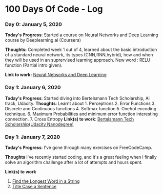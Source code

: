 # 100 Days Of Code - Log

### Day 0: January 5, 2020


**Today's Progress**: Started a course on Neural Networks and Deep Learning course by Deeplearning.ai (Coursera)

**Thoughts:** Completed week 1 out of 4, learned about the basic introduction of a standard neural network, its types (CNN,RNN,hybrid), how and when they will be used in an suprervised learning approach. New word : RELU function (Partial intro given).

**Link to work:** [Neural Networks and Deep Learning](https://www.coursera.org/learn/neural-networks-deep-learning/home/welcome)

### Day 1: January 6, 2020


**Today's Progress**: Started diving into Bertelsmann Tech Scholarship, AI track, Udacity.
**Thoughts**: Learnt about 
              1. Perceptrons
              2. Error Functions
              3. Discrete and Continuous functions
              4. Softmax function
              5. Onehot encoding technique.
              6. Maximum Probabilities and minimum error function interesting connection.
              7. Cross Entropy
**Link(s) to work**: [ Bertelsmann Tech Scholarship(Udacity Nanodegree)](https://classroom.udacity.com/nanodegrees/nd188-bert/parts/a58738e5-e865-4f64-82e9-cbe7a41b272e/modules/67b445a1-38bc-4128-9d8b-58129e849573/lessons/b4ca7aaa-b346-43b1-ae7d-20d27b2eab65/concepts/760235e0-a3ec-4e56-8cdb-56d762886690)


### Day 1: January 7, 2020

**Today's Progress**: I've gone through many exercises on FreeCodeCamp.

**Thoughts** I've recently started coding, and it's a great feeling when I finally solve an algorithm challenge after a lot of attempts and hours spent.

**Link(s) to work**
1. [Find the Longest Word in a String](https://www.freecodecamp.com/challenges/find-the-longest-word-in-a-string)
2. [Title Case a Sentence](https://www.freecodecamp.com/challenges/title-case-a-sentence)
